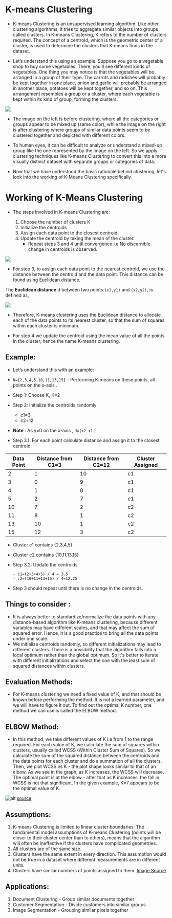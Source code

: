 # K-means Clustering

- K-means Clustering is an unsupervised learning algorithm. Like other clustering algorithms, it tries to aggregate similar objects into groups called clusters. In K-means Clustering, K refers to the number of clusters required. The concept of a centroid, which is the geometric center of a cluster, is used to determine the clusters that K-means finds in the dataset.

- Let’s understand this using an example. Suppose you go to a vegetable shop to buy some vegetables. There, you'll see different kinds of vegetables. One thing you may notice is that the vegetables will be arranged in a group of their type. The carrots and radishes will probably be kept together in one place, onion and garlic will probably be arranged in another place, potatoes will be kept together, and so on. This arrangement resembles a group or a cluster, where each vegetable is kept within its kind of group, forming the clusters.

![](https://olympus.mygreatlearning.com/courses/74508/files/4905840/preview?verifier=iJdpJbZAA073bJYzCQi0I9Rr203agIHexlKsnUPY)

- The image on the left is before clustering, where all the categories or groups appear to be mixed up (same color), while the image on the right is after clustering where groups of similar data points seem to be clustered together and depicted with different colors.

- To human eyes, it can be difficult to analyze or understand a mixed-up group like the one represented by the image on the left. So we apply clustering techniques like K-means Clustering to convert this into a more visually distinct dataset with separate groups or categories of data.

- Now that we have understood the basic rationale behind clustering, let's look into the working of K-Means Clustering specifically.

# Working of K-Means Clustering

- The steps involved in K-means Clustering are:

  1. Choose the number of clusters K
  2. Initialize the centroids
  3. Assign each data point to the closest centroid.
  4. Update the centroid by taking the mean of the cluster.
     - Repeat steps 3 and 4 until convergence i.e No discernible change in centroids is observed.

![](https://olympus.mygreatlearning.com/courses/74508/files/4905841/preview?verifier=P8UEPSHY2mugIyPTOv2l8H259N5kfBs6QEem8TZB)

- For step 3, to assign each data point to the nearest centroid, we use the distance between the centroid and the data point. This distance can be found using Euclidean distance.

The **Euclidean distance** d between two points `(x1,y1)` and `(x2,y2)`, is defined as,

![](https://olympus.mygreatlearning.com/courses/74508/files/4905842/preview?verifier=RGhApXKgTGTlXFIKULp8ArzR3nosp7QdwYXLAcGz)

- Therefore, K-means clustering uses the Euclidean distance to allocate each of the data points to its nearest cluster, so that the sum of squares within each cluster is minimum.

- For step 4 we update the centroid using the mean value of all the points in the cluster, hence the name K-means clustering.

## Example:

- Let’s understand this with an example:

- `N={2,3,4,5,10,11,13,15}` - Performing K-means on these points, all points on the x-axis .

- Step 1: Choose K, K=2

- Step 2: Initialize the centroids randomly
  - c1=3
  - c2=12
- **Note** : As y=0 on the x-axis , `d=|x2-x1|`

- Step 3.1: For each point calculate distance and assign it to the closest centroid

| Data Point | Distance from C1=3 | Distance from C2=12 | Cluster Assigned |
| ---------- | ------------------ | ------------------- | ---------------- |
| 2          | 1                  | 10                  | c1               |
| 3          | 0                  | 9                   | c1               |
| 4          | 1                  | 8                   | c1               |
| 5          | 2                  | 7                   | c1               |
| 10         | 7                  | 2                   | c2               |
| 11         | 8                  | 1                   | c2               |
| 13         | 10                 | 1                   | c2               |
| 15         | 12                 | 3                   | c2               |

- Cluster c1 contains {2,3,4,5}

- Cluster c2 contains {10,11,13,15}

- Step 3.2: Update the centroids

      - c1=(2+3+4+5) / 4 = 3.5
      - c2=(10+11+13+15) / 4=12.25

- Step 3 should repeat until there is no change in the centroids.

## Things to consider :

- It is always better to standardize/normalize the data points with any distance-based algorithm like K-means clustering, because different variables may have different scales, and that may affect the sum of squared error. Hence, it is a good practice to bring all the data points under one scale.
- We initialize centroids randomly, so different initializations may lead to different clusters. There is a possibility that the algorithm falls into a local optimum rather than the global optimum. So it's better to iterate with different initializations and select the one with the least sum of squared distances within clusters.

## Evaluation Methods:

- For K-means clustering we need a fixed value of K, and that should be known before performing the method. It is not a learned parameter, and we will have to figure it out. To find out the optimal K number, one method we can use is called the ELBOW method.

## ELBOW Method:

- In this method, we take different values of K i.e from 1 to the range required. For each value of K, we calculate the sum of squares within clusters, usually called WCSS (Within Cluster Sum of Squares). So we calculate the sum of the squared distance between the centroids and the data points for each cluster and do a summation of all the clusters. Then, we plot WCSS vs K - the plot shape looks similar to that of an elbow. As we see in the graph, as K increases, the WCSS will decrease. The optimal point is at the elbow - after that as K increases, the fall in WCSS is not that significant. In the given example, K=7 appears to be the optimal value of K.

![alt](https://olympus.mygreatlearning.com/courses/74508/files/4905843/preview?verifier=MZSFVZubGcbYibDp5HWmFc9GibqEdxJppj5iFbNf)
[source](https://www.scikit-yb.org/en/latest/api/cluster/elbow-1.png)

## Assumptions:

1. K-means Clustering is limited to linear cluster boundaries: The fundamental model assumptions of K-means Clustering (points will be closer to their cluster center than to others), means that the algorithm will often be ineffective if the clusters have complicated geometries.
2. All clusters are of the same size.
3. Clusters have the same extent in every direction. This assumption would not be true in a dataset where different measurements are in different units.
4. Clusters have similar numbers of points assigned to them.
   [Image Source](http://varianceexplained.org/r/kmeans-free-lunch/)

## Applications:

1. Document Clustering - Group similar documents together
2. Customer Segmentation - Divide customers into similar groups
3. Image Segmentation - Grouping similar pixels together

